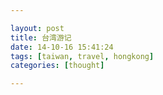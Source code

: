 ```yaml
---

layout: post
title: 台湾游记
date: 14-10-16 15:41:24
tags: [taiwan, travel, hongkong]
categories: [thought]

---
```



